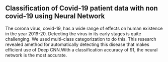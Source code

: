 ## Classification of Covid-19 patient data with non covid-19 using Neural Network

The corona virus, covid-19, has a wide range of effects on human existence in the year 2019-20. Detecting the virus in its early stages is quite challenging. We used multi-class categorization to do this. This research revealed amethod for automatically detecting this disease that makes efficient use of Deep CNN.With a classification accuracy of 91, the neural network is the most accurate.
